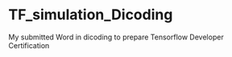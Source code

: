 # TF_simulation_Dicoding
My submitted Word in dicoding to prepare Tensorflow Developer Certification
